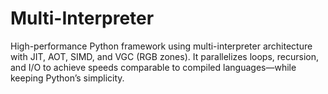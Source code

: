 # Multi-Interpreter
High-performance Python framework using multi-interpreter architecture with JIT, AOT, SIMD, and VGC (RGB zones). It parallelizes loops, recursion, and I/O to achieve speeds comparable to compiled languages—while keeping Python’s simplicity.
